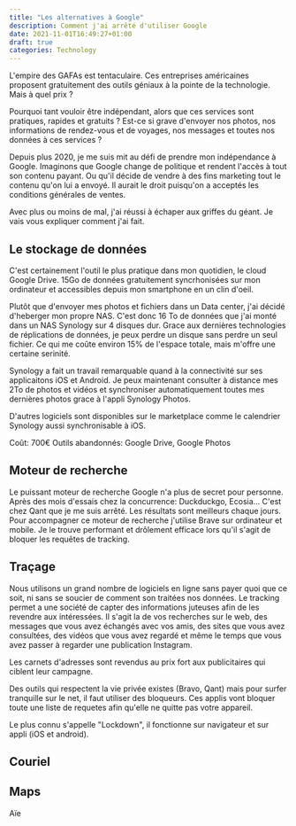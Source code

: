 ```yaml
---
title: "Les alternatives à Google"
description: Comment j'ai arrêté d'utiliser Google
date: 2021-11-01T16:49:27+01:00 
draft: true
categories: Technology
---
```


L'empire des GAFAs est tentaculaire. Ces entreprises américaines proposent gratuitement des outils géniaux à la pointe
de la technologie. Mais à quel prix ?

<!--more-->

Pourquoi tant vouloir être indépendant, alors que ces services sont pratiques, rapides et gratuits ? Est-ce si grave
d'envoyer nos photos, nos informations de rendez-vous et de voyages, nos messages et toutes nos données à ces services ?

Depuis plus 2020, je me suis mit au défi de prendre mon indépendance à Google. Imaginons que Google change de politique
et rendent l'accès à tout son contenu payant. Ou qu'il décide de vendre à des fins marketing tout le contenu qu'on lui a
envoyé. Il aurait le droit puisqu'on a acceptés les conditions générales de ventes.

Avec plus ou moins de mal, j'ai réussi à échaper aux griffes du géant. Je vais vous expliquer comment j'ai fait.

## Le stockage de données

C'est certainement l'outil le plus pratique dans mon quotidien, le cloud Google Drive. 15Go de données gratuitement
syncrhonisées sur mon ordinateur et accessibles depuis mon smartphone en un clin d'oeil.

Plutôt que d'envoyer mes photos et fichiers dans un Data center, j'ai décidé d'heberger mon propre NAS. C'est donc 16 To
de données que j'ai monté dans un NAS Synology sur 4 disques dur. Grace aux dernières technologies de réplications de
données, je peux perdre un disque sans perdre un seul fichier. Ce qui me coûte environ 15% de l'espace totale, mais
m'offre une certaine serinité.

Synology a fait un travail remarquable quand à la connectivité sur ses applicaitons iOS et Android. Je peux maintenant
consulter à distance mes 2To de photos et vidéos et synchroniser automatiquement toutes mes dernières photos grace à
l'appli Synology Photos.

D'autres logiciels sont disponibles sur le marketplace comme le calendrier Synology aussi synchronisable à iOS.

Coût: 700€ Outils abandonnés: Google Drive, Google Photos 

## Moteur de recherche

Le puissant moteur de recherche Google n'a plus de secret pour personne. Après des mois d'essais chez la concurrence:
Duckduckgo, Ecosia... C'est chez Qant que je me suis arrêté. Les résultats sont meilleurs chaque jours. Pour accompagner
ce moteur de recherche j'utilise Brave sur ordinateur et mobile. Je le trouve performant et drôlement efficace lors
qu'il s'agit de bloquer les requêtes de tracking.

## Traçage

Nous utilisons un grand nombre de logiciels en ligne sans payer quoi que ce soit, ni sans se soucier de comment son
traitées nos données. Le tracking permet a une société de capter des informations juteuses afin de les revendre aux
intéressées. Il s'agit la de vos recherches sur le web, des messages que vous avez échangés avec vos amis, des sites que
vous avez consultées, des vidéos que vous avez regardé et même le temps que vous avez passer à regarder une publication
Instagram.

Les carnets d'adresses sont revendus au prix fort aux publicitaires qui ciblent leur campagne.

Des outils qui respectent la vie privée existes (Bravo, Qant) mais pour surfer tranquille sur le net, il faut utiliser
des bloqueurs. Ces applis vont bloquer toute une liste de requetes afin qu'elle ne quitte pas votre appareil.

Le plus connu s'appelle "Lockdown", il fonctionne sur navigateur et sur appli (iOS et android).

## Couriel

## Maps

Aïe

